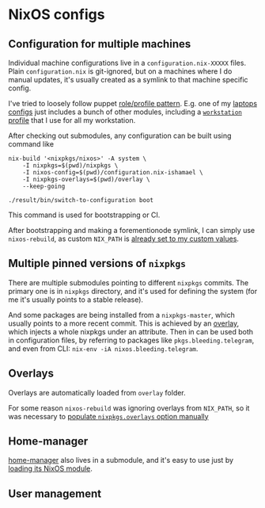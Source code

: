 # NixOS configs

Configuration for multiple machines
-----------------------------------

Individual machine configurations live in a `configuration.nix-XXXXX` files. Plain `configuration.nix` is git-ignored, but on a machines where I do manual updates, it's usually created as a symlink to that machine specific config.

I've tried to loosely follow puppet [role/profile pattern](https://puppet.com/docs/pe/2018.1/the_roles_and_profiles_method.html). 
E.g. one of my [laptops configs](./configuration.nix-balthamel) just includes a bunch of other modules, including a [`workstation` profile](profile/workstation.nix) that I use for all my workstation.

After checking out submodules, any configuration can be built using command like

    nix-build '<nixpkgs/nixos>' -A system \
        -I nixpkgs=$(pwd)/nixpkgs \
        -I nixos-config=$(pwd)/configuration.nix-ishamael \
        -I nixpkgs-overlays=$(pwd)/overlay \
        --keep-going
        
    ./result/bin/switch-to-configuration boot
        
This command is used for bootstrapping or CI. 

After bootstrapping and making a forementionode symlink, I can simply use `nixos-rebuild`, as custom `NIX_PATH` is [already set to my custom values](packages/use-my-overlays.nix).


Multiple pinned versions of `nixpkgs`
-------------------------------------
 
There are multiple submodules pointing to different `nixpkgs` commits. The primary one is in `nixpkgs` directory, and it's used for defining the system (for me it's usually points to a stable release).

And some packages are being installed from a `nixpkgs-master`, which usually points to a more recent commit. This is achieved by an [overlay](overlay/02-bleeding.nix), which injects a whole nixpkgs under an attribute. Then in can be used both in configuration files, by referring to packages like `pkgs.bleeding.telegram`, and even from CLI: `nix-env -iA nixos.bleeding.telegram`.

Overlays
--------

Overlays are automatically loaded from `overlay` folder.

For some reason `nixos-rebuild` was ignoring overlays from `NIX_PATH`, so it was necessary to [populate `nixpkgs.overlays` option manually](packages/use-my-overlays.nix)

Home-manager
------------

[home-manager](https://github.com/rycee/home-manager) also lives in a submodule, and it's easy to use just by [loading its NixOS module](users/binarin.nix).

User management
---------------

